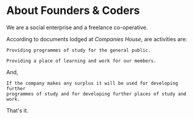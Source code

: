 # About Founders & Coders

We are a social enterprise and a freelance co-operative. 

According to documents lodged at *Companies House*, are activities are:

    Providing programmes of study for the general public.

    Providing a place of learning and work for our members.

And,

    If the company makes any surplus it will be used for developing further 
    programmes of study and for developing further places of study and work.

That's it.